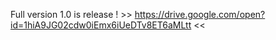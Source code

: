 Full version 1.0 is release !  >> https://drive.google.com/open?id=1hiA9JG02cdw0iEmx6iUeDTv8ET6aMLtt <<
